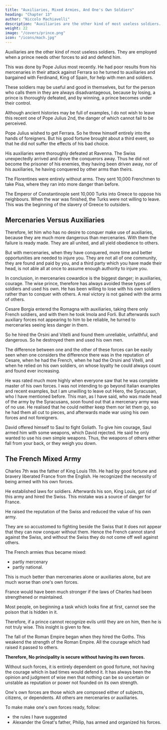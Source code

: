 ```yaml
---
title: "Auxiliaries, Mixed Armies, And One's Own Soldiers"
heading: "Chapter 13"
author: "Niccolo Machiavelli"
description: "Auxiliaries are the other kind of most useless soldiers. They are employed when a prince needs other forces to aid and defend him"
weight: 22
image: "/covers/prince.png"
icon: "/icons/mach.jpg"
---
```




<!-- ## Chapter 13= Auxiliaries, Mixed Armies, And One's Own Soldiers -->

Auxiliaries are the other kind of most useless soldiers. They are employed when a prince needs other forces to aid and defend him. 

This was done by Pope Julius most recently. He had poor results from his mercenaries in their attack against Ferrara so he turned to auxiliaries and bargained with Ferdinand, King of Spain, for help with men and soldiers.

These soldiers may be useful and good in themselves, but for the person who calls them in they are always disadvantageous, because by losing, a prince is thoroughly defeated, and by winning, a prince becomes under their control.

Although ancient histories may be full of examples, I do not wish to leave this recent one of Pope Julius 2nd, the danger of which cannot fail to be perceived. 

Pope Julius wished to get Ferrara. So he threw himself entirely into the hands of foreigners. But his good fortune brought about a third event, so that he did not suffer the effects of his bad choice. 

His auxiliaries were thoroughly defeated at Ravenna. The Swiss unexpectedly arrived and drove the conquerors away. Thus he did not become the prisoner of his enemies, they having been driven away, nor of his auxiliaries, he having conquered by other arms than theirs.

The Florentines were entirely without arms. They sent 10,000 Frenchmen to take Pisa, where they ran into more danger than before. 

The Emperor of Constantinople sent 10,000 Turks into Greece to oppose his neighbours. When the war was finished, the Turks were not willing to leave. This was the beginning of the slavery of Greece to outsiders.


## Mercenaries Versus Auxiliaries

Therefore, let him who has no desire to conquer make use of auxiliaries, because they are much more
dangerous than mercenaries. With them the failure is ready made. They are all united, and all yield
obedience to others. 

But with mercenaries, when they have conquered, more time and better opportunities are needed to injure you. They are not all of one community, they are found and paid by you, and a third party which you have made their head, is not able all at once to assume enough authority to injure you. 

In conclusion, in mercenaries cowardice is the biggest danger; in auxiliaries, courage. The wise prince, therefore has always avoided these types of soldiers and used his own. He has been willing to lose with his own soldiers rather than to conquer with others. A real victory is not gained with the arms of others.

Cesare Borgia entered the Romagna with auxiliaries, taking there only French soldiers, and with them he took Imola and Forli. But afterwards such auxiliary forces not appearing to him to be reliable, he turned to mercenaries seeing less danger in them. 

So he hired the Orsini and Vitelli and found them unreliable, unfaithful, and dangerous. So he destroyed them and used his own men. 

The difference between one and the other of these forces can be easily seen when one considers the difference there was in the reputation of Cesare, when he had the French, when he had the Orsini and Vitelli, and when he relied on his own soldiers, on whose loyalty he could always count and found ever increasing. 

He was rated much more highly when everyone saw that he was complete master of his own forces.
I was not intending to go beyond Italian examples and recent examples, but I am unwilling to leave out Hiero, the Syracusan, who I have mentioned before. This man, as I have said, who was made head of the army by the Syracusans, soon found out that a mercenary army was of no use. He realised that he could neither keep them nor let them go, so he had them all cut to pieces, and afterwards made war using his own forces and not foreigners.

David offered himself to Saul to fight Goliath. To give him courage, Saul armed him with some weapons, which David rejected. He said he only wanted to use his own simple weapons. Thus,  the weapons of others either fall from your back, or they weigh you down.


## The French Mixed Army

Charles 7th was the father of King Louis 11th. He had by good fortune and bravery liberated France from the English. He recognized the necessity of being armed with his own forces.

He established laws for soldiers. Afterwards his son, King Louis, got rid of this army and hired the Swiss. This mistake was a source of danger for France. 

He raised the reputation of the Swiss and reduced the value of his own army. <!--  because he has none of his own foot soldiers at all, and his other soldiers are led by the
Swiss.  -->

They are so accustomed to fighting beside the Swiss that it does not appear that they can now conquer without them. Hence the French cannot stand against the Swiss, and without the Swiss they do not come off well against others. 

The French armies thus became mixed:
- partly mercenary
- partly national. 

This is much better than mercenaries alone or auxiliaries alone, but are much worse than one's own forces. 

France would have been much stronger if the laws of Charles had been strengthened or maintained.

Most people, on beginning a task which looks fine at first, cannot see the poison that is hidden in it.

Therefore, if a prince cannot recognize evils until they are on him, then he is not truly wise. This insight is given to few. 

The fall of the Roman Empire began when they hired the Goths. This weakend the strength of the Roman Empire. All the courage which had raised it passed to others.

**Therefore, No principality is secure without having its own forces.** 

Without such forces, it is entirely dependent on good fortune, not having the courage which in bad times would defend it. It has always been the opinion and judgment of wise men that nothing can be so uncertain or unstable as reputation or power not founded on its own strength. 

One's own forces are those which are composed either of subjects, citizens, or dependents. All others are mercenaries or auxiliaries. 

To make make one's own forces ready, follow:
- the rules I have suggested 
- Alexander the Great's father, Philip, has armed and organized his forces.
